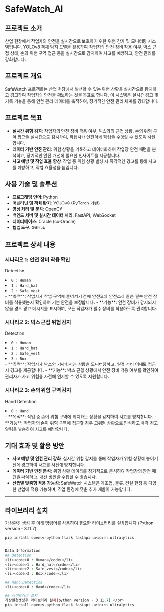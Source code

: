 # SafeWatch_AI

## 프로젝트 소개
산업 현장에서 작업자의 안전을 실시간으로 보호하기 위한 위험 감지 및 모니터링 시스템입니다. YOLOv8 객체 탐지 모델을 활용하여 작업자의 안전 장비 착용 여부, 박스 근접 상태, 손의 위험 구역 접근 등을 실시간으로 감지하여 사고를 예방하고, 안전 관리를 강화합니다.

## 프로젝트 개요
SafeWatch 프로젝트는 산업 현장에서 발생할 수 있는 위험 상황을 실시간으로 탐지하고 경고하여 작업자의 안전을 확보하는 것을 목표로 합니다. 이 시스템은 실시간 경고 및 기록 기능을 통해 안전 관리 데이터를 축적하여, 장기적인 안전 관리 체계를 강화합니다.

## 프로젝트 목표
- **실시간 위험 감지**: 작업자의 안전 장비 착용 여부, 박스와의 근접 상황, 손의 위험 구역 접근을 실시간으로 감지하여, 작업자가 안전하게 작업을 수행할 수 있도록 지원합니다.
- **데이터 기반 안전 관리**: 위험 상황을 기록하고 데이터화하여 작업장 안전 패턴을 분석하고, 장기적인 안전 개선에 필요한 인사이트를 제공합니다.
- **사고 예방 및 작업 효율 향상**: 작업 중 위험 상황 발생 시 즉각적인 경고를 통해 사고를 예방하고, 작업 효율성을 높입니다.

## 사용 기술 및 솔루션
- **프로그래밍 언어**: Python
- **머신러닝 및 객체 탐지**: YOLOv8 (PyTorch 기반)
- **영상 처리 및 분석**: OpenCV
- **백엔드 서버 및 실시간 데이터 처리**: FastAPI, WebSocket
- **데이터베이스**: Oracle (cx-Oracle)
- **협업 도구**: GitHub

## 프로젝트 상세 내용

### 시나리오 1: 안전 장비 착용 확인
Detection
<li><code>0 : Human</code></li>
<li><code>1 : Hard_hat</code></li>
<li><code>2 : Safe_vest</code></li>
- **목적**: 작업자가 작업 구역에 들어서기 전에 안전모와 안전조끼 같은 필수 안전 장비를 착용했는지 확인하여 기본 안전을 보장합니다.
- **기능**: 안전 장비가 감지되지 않을 경우 경고 메시지를 표시하여, 모든 작업자가 필수 장비를 착용하도록 관리합니다.

### 시나리오 2: 박스 근접 위험 감지
Detection
<li><code>0 : Human</code></li>
<li><code>1 : Hard_hat</code></li>
<li><code>2 : Safe_vest</code></li>
<li><code>3 : Box</code></li>
- **목적**: 작업자가 박스와 가까워지는 상황을 모니터링하고, 일정 거리 이내로 접근 시 경고를 제공합니다.
- **기능**: 박스 근접 상황에서 안전 장비 착용 여부를 확인하여 관리자가 사고 위험을 사전에 인지할 수 있도록 지원합니다.

### 시나리오 3: 손의 위험 구역 감지
Hand Detection
<li><code>0 : Hand</code></li>
- **목적**: 작업 중 손이 위험 구역에 위치하는 상황을 감지하여 사고를 방지합니다.
- **기능**: 작업자의 손이 위험 구역에 접근할 경우 고위험 상황으로 인식하고 즉각 경고 알림을 발송하여 사고를 예방합니다.

## 기대 효과 및 활용 방안
- **사고 예방 및 안전 관리 강화**: 실시간 위험 감지를 통해 작업자가 위험 상황에 놓이기 전에 경고하여 사고를 사전에 방지합니다.
- **데이터 기반 안전 분석**: 위험 상황 데이터를 장기적으로 분석하여 작업장의 안전 패턴을 파악하고, 개선 방안을 수립할 수 있습니다.
- **산업별 맞춤형 적용 가능성**: SafeWatch 시스템은 제조업, 물류, 건설 현장 등 다양한 산업에 적용 가능하며, 작업 환경에 맞춘 추가 개발이 가능합니다.

---

## 라이브러리 설치
가상환경 생성 후 아래 명령어를 사용하여 필요한 라이브러리를 설치합니다 (Python version - 3.11.7)
```bash
pip install opencv-python flask fastapi uvicorn ultralytics


Data Information
## Detection
<li><code>0 : Human</code></li>
<li><code>1 : Hard_hat</code></li>
<li><code>2 : Safe_vest</code></li>
<li><code>3 : Box</code></li>

## Hand Detection
<li><code>0 : Hand</code></li>

## 라이브러리 설치
가상환경생성후 라이브러리 설치(python version - 3.11.7) </br>
pip install opencv-python flask fastapi uvicorn ultralytics
